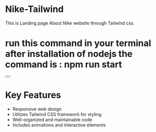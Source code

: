 # Nike-Tailwind
This is Landing page About Nike website through Tailwind css.
<h1>run this command in your terminal after installation of nodejs the command is : npm run start</h1>
<button><a href="http://localhost:5173/"></a></button>
<h1>Key Features</h1>
<ul>
  <li>Responsive web design</li>
  <li>Utilizes Tailwind CSS framework for styling</li>
  <li>Well-organized and maintainable code</li>
  <li>Includes animations and interactive elements</li>
</ul>
